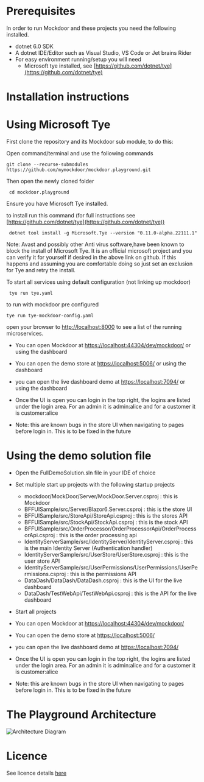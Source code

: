 Prerequisites
=============
In order to run Mockdoor and these projects you need the following installed.

- dotnet 6.0 SDK
- A dotnet IDE/Editor such as Visual Studio, VS Code or Jet brains Rider
- For easy environment running/setup you will need
  - Microsoft tye installed, see [https://github.com/dotnet/tye](https://github.com/dotnet/tye)

Installation instructions
=========================

# Using Microsoft Tye

First clone the repository and its Mockdoor sub module, to do this:

Open command/terminal and use the following commands

```git clone --recurse-submodules https://github.com/mymockdoor/mockdoor.playground.git```

Then open the newly cloned folder

``` cd mockdoor.playground```

Ensure you have Microsoft Tye installed.

to install run this command (for full instructions see [https://github.com/dotnet/tye](https://github.com/dotnet/tye))

```  dotnet tool install -g Microsoft.Tye --version "0.11.0-alpha.22111.1" ```

Note: Avast and possibly other Anti virus software,have been known to block the install of Microsoft Tye. It is an official microsoft project and you can verify it for yourself if desired in the above link on github. If this happens and assuming you are comfortable doing so just set an exclusion for Tye and retry the install.

To start all services using default configuration (not linking up mockdoor)

``` tye run tye.yaml```

to run with mockdoor pre configured

``` tye run tye-mockdoor-config.yaml ```

open your browser to [http://localhost:8000](http://localhost:8000) to see a list of the running microservices.

- You can open Mockdoor at [https://localhost:44304/dev/mockdoor/](https://localhost:44304/dev/mockdoor/) or using the dashboard
- You can open the demo store at [https://localhost:5006/](https://localhost:5006/) or using the dashboard
- you can open the live dashboard demo at [https://localhost:7094/](https://localhost:7094/) or using the dashboard

- Once the UI is open you can login in the top right, the logins are listed under the login area. For an admin it is admin:alice and for a customer it is customer:alice
- Note: this are known bugs in the store UI when navigating to pages before login in. This is to be fixed in the future

# Using the demo solution file

- Open the FullDemoSolution.sln file in your IDE of choice
- Set multiple start up projects with the following startup projects
  
  - mockdoor/MockDoor/Server/MockDoor.Server.csproj : this is Mockdoor
  - BFFUISample/src/Server/Blazor6.Server.csproj : this is the store UI
  - BFFUISample/src/StoreApi/StoreApi.csproj : this is the stores API
  - BFFUISample/src/StockApi/StockApi.csproj : this is the stock API
  - BFFUISample/src/OrderProcessor/OrderProcessorApi/OrderProcessorApi.csproj : this is the order processing api
  - IdentityServerSample/src/IdentityServer/IdentityServer.csproj : this is the main Identity Server (Authentication handler)
  - IdentityServerSample/src/UserStore/UserStore.csproj : this is the user store API
  - IdentityServerSample/src/UserPermissions/UserPermissions/UserPermissions.csproj : this is the permissions API
  - DataDash/DataDash/DataDash.csproj : this is the UI for the live dashboard
  - DataDash/TestWebApi/TestWebApi.csproj : this is the API for the live dashboard
- Start all projects

- You can open Mockdoor at [https://localhost:44304/dev/mockdoor/](https://localhost:44304/dev/mockdoor/) 
- You can open the demo store at [https://localhost:5006/](https://localhost:5006/) 
- you can open the live dashboard demo at [https://localhost:7094/](https://localhost:7094/) 

- Once the UI is open you can login in the top right, the logins are listed under the login area. For an admin it is admin:alice and for a customer it is customer:alice
- Note: this are known bugs in the store UI when navigating to pages before login in. This is to be fixed in the future

# The Playground Architecture
![Architecture Diagram](./Architecture%20diagram.jpg)

# Licence
See licence details [here](LICENCE.md)